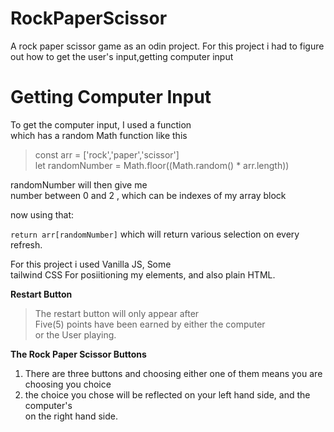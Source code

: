 # RockPaperScissor
A rock paper scissor game as an odin project.
For this project i had to figure out how to get the user's input,getting computer input
# Getting Computer Input
To get the computer input, I used a function <br />
which has a random Math function like this
> const arr = ['rock','paper','scissor'] <br />
> let randomNumber = Math.floor((Math.random() * arr.length))

randomNumber will then give me <br />
number between 0 and 2 , which can be indexes of my array block

now using that:

`
return arr[randomNumber]
`
which will return various selection on every refresh.

For this project i used Vanilla JS, Some <br />
tailwind CSS For posiitioning my elements,
and also plain HTML.

**Restart Button**

> The restart button will only appear after <br/>
> Five(5) points have been earned by either the computer <br/>
> or the User playing.

**The Rock Paper Scissor Buttons**
1. There are three buttons and choosing either one of them means you are choosing you choice
2. the choice you chose will be reflected on  your left hand side, and the computer's <br />
on the right hand side.
